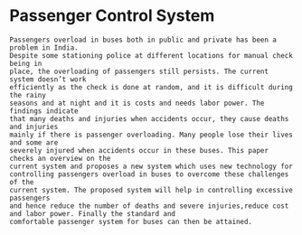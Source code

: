 # Passenger Control System

    Passengers overload in buses both in public and private has been a problem in India.
    Despite some stationing police at different locations for manual check being in
    place, the overloading of passengers still persists. The current system doesn’t work
    efficiently as the check is done at random, and it is difficult during the rainy
    seasons and at night and it is costs and needs labor power. The findings indicate
    that many deaths and injuries when accidents occur, they cause deaths and injuries
    mainly if there is passenger overloading. Many people lose their lives and some are
    severely injured when accidents occur in these buses. This paper checks an overview on the
    current system and proposes a new system which uses new technology for
    controlling passengers overload in buses to overcome these challenges of the
    current system. The proposed system will help in controlling excessive passengers
    and hence reduce the number of deaths and severe injuries,reduce cost and labor power. Finally the standard and
    comfortable passenger system for buses can then be attained.
